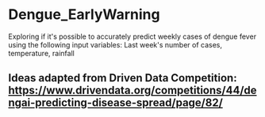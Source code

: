 # Dengue_EarlyWarning

Exploring if it's possible to accurately predict weekly cases of dengue fever using the following input variables: Last week's number of cases, temperature, rainfall

## Ideas adapted from Driven Data Competition: https://www.drivendata.org/competitions/44/dengai-predicting-disease-spread/page/82/
